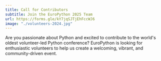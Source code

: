 ```yaml
---
title: Call for Contributors
subtitle: Join the EuroPython 2025 Team
url: https://forms.gle/kY7jqSJTjEhFccWJ6
image: "./volunteers-2024.jpg"
---
```


Are you passionate about Python and excited to contribute to the world's oldest
volunteer-led Python conference? EuroPython is looking for enthusiastic
volunteers to help us create a welcoming, vibrant, and community-driven event.
